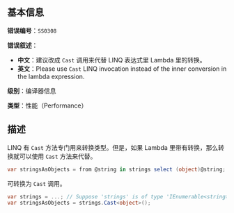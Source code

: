 ## 基本信息

**错误编号**：`SS0308`

**错误叙述**：

* **中文**：建议改成 `Cast` 调用来代替 LINQ 表达式里 Lambda 里的转换。
* **英文**：Please use `Cast` LINQ invocation instead of the inner conversion in the lambda expression.

**级别**：编译器信息

**类型**：性能（Performance）

## 描述

LINQ 有 `Cast` 方法专门用来转换类型。但是，如果 Lambda 里带有转换，那么转换就可以使用 `Cast` 方法来代替。

```csharp
var stringsAsObjects = from @string in strings select (object)@string;
```

可转换为 `Cast` 调用。

```csharp
var strings = ...; // Suppose 'strings' is of type 'IEnumerable<string>'.
var stringsAsObjects = strings.Cast<object>();
```

